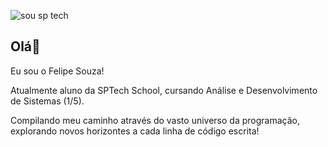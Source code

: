 ![sou sp tech](https://github.com/Antonio-Felipe-Souza/Antonio-Felipe-Souza/assets/160804980/59f242fb-32cc-4260-99ed-83be92c92207)

## Olá👋 
Eu sou o Felipe Souza!

Atualmente aluno da SPTech School, cursando Análise e Desenvolvimento de Sistemas (1/5).

Compilando meu caminho através do vasto universo da programação, explorando novos horizontes a cada linha de código escrita!
